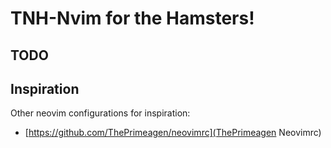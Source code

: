 # TNH-Nvim for the Hamsters!

## TODO 

## Inspiration

Other neovim configurations for inspiration:
- [https://github.com/ThePrimeagen/neovimrc](ThePrimeagen Neovimrc)
